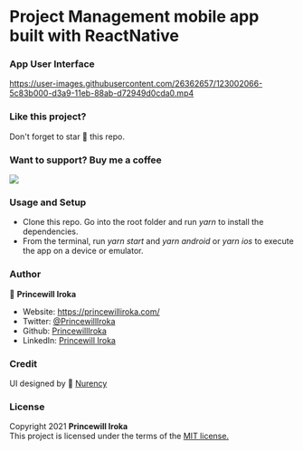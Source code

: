 # Project Management mobile app built with ReactNative


### App User Interface

https://user-images.githubusercontent.com/26362657/123002066-5c83b000-d3a9-11eb-88ab-d72949d0cda0.mp4

### Like this project?
Don't forget to star :star2: this repo.

### Want to support? Buy me a coffee
<a href="https://www.buymeacoffee.com/princewilliroka"><img src="https://img.buymeacoffee.com/button-api/?text=Buy me a coffee&emoji=&slug=xPGLYEr&button_colour=BD5FFF&font_colour=ffffff&font_family=Cookie&outline_colour=000000&coffee_colour=FFDD00"></a>

### Usage and Setup
- Clone this repo. Go into the root folder and run *yarn* to install the dependencies.
- From the terminal, run *yarn start* and *yarn android* or *yarn ios* to execute the app on a device or emulator.

### Author

👤 **Princewill Iroka**

- Website: https://princewilliroka.com/
- Twitter: [@PrincewillIroka](https://twitter.com/PrincewillIroka)
- Github: [PrincewillIroka](https://github.com/PrincewillIroka)
- LinkedIn: [Princewill Iroka](https://www.linkedin.com/in/princewill-iroka/)

### Credit
UI designed by 👤 [Nurency](https://dribbble.com/shots/15225935-Task-Management-App)

### License
Copyright 2021 **Princewill Iroka** \
This project is licensed under the terms of the [MIT license.](https://github.com/PrincewillIroka/gmail_clone/blob/main/LICENSE)
